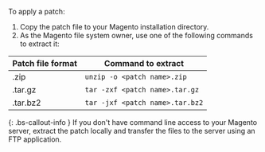 To apply a patch:

1. Copy the patch file to your Magento installation directory.
1. As the Magento file system owner, use one of the following commands to extract it:

| Patch file format | Command to extract              |
| ----------------- | ------------------------------- |
| .zip              | `unzip -o <patch name>.zip`     |
| .tar.gz           | `tar -zxf <patch name>.tar.gz`  |
| .tar.bz2          | `tar -jxf <patch name>.tar.bz2` |

{: .bs-callout-info }
If you don't have command line access to your Magento server, extract the patch locally and transfer the files to the server using an FTP application.
